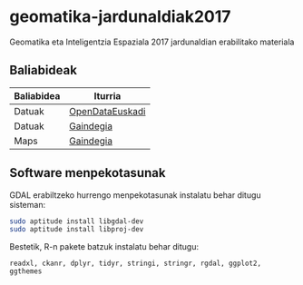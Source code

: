 # geomatika-jardunaldiak2017
Geomatika eta Inteligentzia Espaziala 2017 jardunaldian erabilitako materiala


## Baliabideak


| Baliabidea | Iturria |
| --- | --- |
| Datuak | [OpenDataEuskadi](http://www.eustat.euskadi.eus/t35-udalmap/en/contenidos/informacion/udalmap/en_udalmap/udalmap.html) |
| Datuak | [Gaindegia](http://www.datuak.eus) |
| Maps | [Gaindegia](http://www.euskalgeo.eus) |

## Software menpekotasunak

  GDAL erabiltzeko hurrengo menpekotasunak instalatu behar ditugu sisteman:

```sh
sudo aptitude install libgdal-dev
sudo aptitude install libproj-dev
```

Bestetik, R-n pakete batzuk instalatu behar ditugu:
```
readxl, ckanr, dplyr, tidyr, stringi, stringr, rgdal, ggplot2, ggthemes
```
